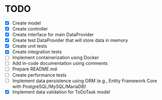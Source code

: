 # TODO

- [x] Create model
- [x] Create controller
- [x] Create interface for main DataProvider
- [x] Create test DataProvider that will store data in memory
- [x] Create unit tests
- [x] Create integration tests
- [ ] Implement containerization using Docker
- [ ] Add in-code documentation using comments
- [ ] Prepare README.md
- [ ] Create performance tests
- [ ] Implement data persistence using ORM (e.g., Entity Framework Core with PostgreSQL/MySQL/MariaDB)
- [x] Implement data validation for ToDoTask model
